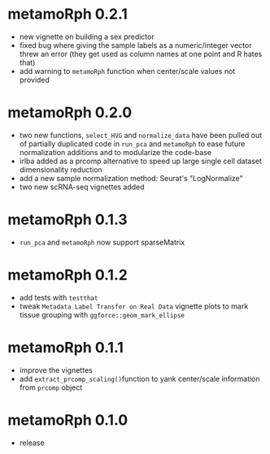 # metamoRph 0.2.1

  - new vignette on building a sex predictor
  - fixed bug where giving the sample labels as a numeric/integer vector threw an error 
  (they get used as column names at one point and R hates that)
  - add warning to `metamoRph` function when center/scale values not provided
  
# metamoRph 0.2.0

  - two new functions, `select_HVG` and `normalize_data` have been pulled
  out of partially duplicated code in `run_pca` and `metamoRph` to ease future 
  normalization additions and to modularize the code-base
  - irlba added as a prcomp alternative to speed up large single cell dataset 
  dimensionality reduction
  - add a new sample normalization method: Seurat's "LogNormalize"
  - two new scRNA-seq vignettes added

# metamoRph 0.1.3

  - `run_pca` and `metamoRph` now support sparseMatrix
  
# metamoRph 0.1.2

  - add tests with `testthat`
  - tweak `Metadata Label Transfer on Real Data` vignette plots to mark
  tissue grouping with `ggforce::geom_mark_ellipse`
  
# metamoRph 0.1.1

  - improve the vignettes
  - add `extract_prcomp_scaling()`function to yank center/scale information
  from `prcomp` object
  
# metamoRph 0.1.0

  - release
